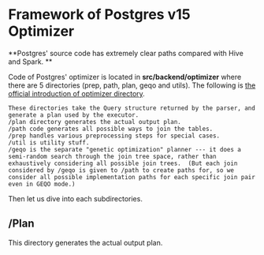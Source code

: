 # Framework of Postgres v15 Optimizer

**Postgres' source code has extremely clear paths compared with Hive and Spark. **

Code of Postgres' optimizer is located in **src/backend/optimizer** where there are 5 directories (prep, path, plan, geqo and utils). The following is [the official introduction of optimizer directory](https://github.com/postgres/postgres/tree/REL_15_STABLE/src/backend/optimizer).

```
These directories take the Query structure returned by the parser, and generate a plan used by the executor.  
/plan directory generates the actual output plan.
/path code generates all possible ways to join the tables.
/prep handles various preprocessing steps for special cases. 
/util is utility stuff.  
/geqo is the separate "genetic optimization" planner --- it does a semi-random search through the join tree space, rather than exhaustively considering all possible join trees.  (But each join considered by /geqo is given to /path to create paths for, so we consider all possible implementation paths for each specific join pair even in GEQO mode.)
```

Then let us dive into each subdirectories.

## /Plan

This directory generates the actual output plan.

